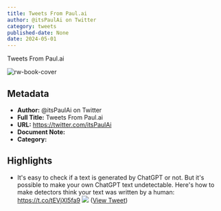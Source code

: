 ```yaml
---
title: Tweets From Paul.ai
author: @itsPaulAi on Twitter
category: tweets
published-date: None
date: 2024-05-01
---
```

Tweets From Paul.ai

![rw-book-cover](https://pbs.twimg.com/profile_images/1635194645612208129/CdsMv5Hz.jpg)

## Metadata
- **Author:** @itsPaulAi on Twitter
- **Full Title:** Tweets From Paul.ai
- **URL:** https://twitter.com/itsPaulAi
- **Document Note:** 
- **Category:**

## Highlights
- It's easy to check if a text is generated by ChatGPT or not.
  But it's possible to make your own ChatGPT text undetectable.
  Here's how to make detectors think your text was written by a human: https://t.co/tEVjXl5fa9
  ![](https://pbs.twimg.com/media/FxTD4iZXgAEX8TO.png) ([View Tweet](https://twitter.com/itsPaulAi/status/1663170896327061509))
